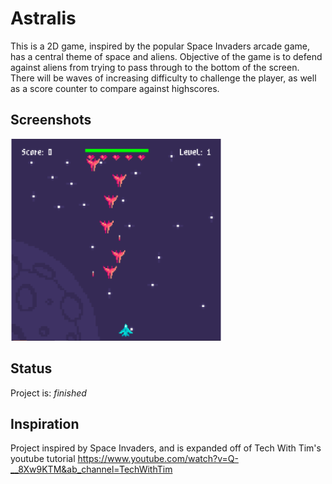 ﻿# Astralis
This is a 2D game, inspired by the popular Space Invaders arcade game, has a central theme of space and aliens. Objective of the game is to defend against aliens from trying to pass through to the bottom of the screen. There will be waves of increasing difficulty to challenge the player, as well as a score counter to compare against highscores.

## Screenshots
![Example screenshot](./data/assets/game.png)

## Status
Project is: _finished_

## Inspiration
Project inspired by Space Invaders, and is expanded off of Tech With Tim's youtube tutorial https://www.youtube.com/watch?v=Q-__8Xw9KTM&ab_channel=TechWithTim
